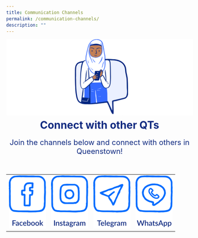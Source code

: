 ```yaml
---
title: Communication Channels
permalink: /communication-channels/
description: ""
---
```

![](/images/CONNECT%20WITH%20US/connect-with-us.png)

<h1 style="text-align:center;color:#102A80;margin-top:-8px">Connect with other QTs</h1>
<p style="text-align:center;font-size:20px;color:#102A80;margin-top:16px">Join the channels below and connect with others in Queenstown!</p>

<div class="social-media-container-website">
	<table>
	<tbody><tr>
		<td>
			<a href="https://staging.d2k14e3dkp8goc.amplifyapp.com/about-qt/mr-eric-chua-message" target="blank" rel="noopener noreferrer">
							<img class="social-media-button" src="/images/CONNECT%20WITH%20US/facebook-button.png">
			</a>
		</td>
		<td>
			<a href="https://staging.d2k14e3dkp8goc.amplifyapp.com/about-qt/mr-eric-chua-message?test=123" target="blank" rel="noopener noreferrer">
							<img class="social-media-button" src="/images/CONNECT%20WITH%20US/instagram-button.png">
			</a>
		</td>
		<td>
			<a href="https://staging.d2k14e3dkp8goc.amplifyapp.com/hawkerfest/hawkerfest-2023/" target="blank" rel="noopener noreferrer">
							<img class="social-media-button" src="/images/CONNECT%20WITH%20US/telegram-button.png">
			</a>
		</td>
		<td>
			<a href="https://www.bing.com/search?q=test" target="blank" rel="noopener noreferrer">
							<img class="social-media-button" src="/images/CONNECT%20WITH%20US/whatsapp-button.png">
			</a>
		</td>
	</tr>	
	</tbody></table>
</div>

<div class="social-media-container-mobile">
	<table>
	<tbody><tr>
		<td style="border:0;padding-top:10px;">
			<a href="https://www.facebook.com/queenstowncc" target="blank" rel="noopener noreferrer">
							<img class="social-media-button" src="/images/CONNECT%20WITH%20US/facebook-button.png">
			</a>
		</td>
		<td style="border:0;padding-top:10px;">
			<a href="https://www.instagram.com/queenstownsg" target="blank" rel="noopener noreferrer">
							<img class="social-media-button" src="/images/CONNECT%20WITH%20US/instagram-button.png">
			</a>
		</td>
	</tr>
	<tr>
		<td style="padding-top:80px">
			<a href="https://t.me/queenstownsg" target="blank" rel="noopener noreferrer">
							<img class="social-media-button" src="/images/CONNECT%20WITH%20US/telegram-button.png">
			</a>
		</td>
		<td style="padding-top:80px">
			<a href="https://www.whatsapp.com/channel/0029Va4jWx9AjPXJ6xYI0K0r" target="blank" rel="noopener noreferrer">
							<img class="social-media-button" src="/images/CONNECT%20WITH%20US/whatsapp-button.png">
			</a>
		</td>
	</tr>	
	</tbody></table>
</div>

<style>
.social-media-button {
	max-width:100px;
	max-height:144px;
}
	
.social-media-container-mobile {
	visibility: hidden;
	margin-top: -100px;
	display: none;
	
	@media only screen and (max-width: 768px) {
		visibility: visible;
		display: block;
		margin-top: -130px;
	}
	
	@media only screen and (max-width: 425px) {
		visibility: visible;
		display: block;	
		margin-top: -100px;
	}
	
	@media only screen and (max-width: 320px) {
		visibility: visible;
		display: block;	
		margin-top: -60px;
	}
}
	
.social-media-container-website {
	visibility: hidden;
	display: none;
	padding-top: 16px;
	
	@media only screen and (min-width: 769px) {
		visibility: visible;
		display: block;	
	}
}
</style>